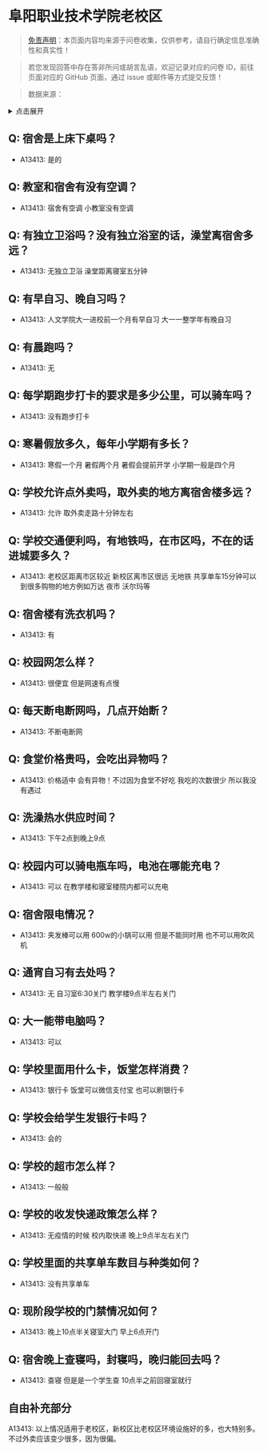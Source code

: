 # 阜阳职业技术学院老校区

> [免责声明](https://colleges.chat/#_3)：本页面内容均来源于问卷收集，仅供参考，请自行确定信息准确性和真实性！

> 若您发现回答中存在答非所问或胡言乱语，欢迎记录对应的问卷 ID，前往页面对应的 GitHub 页面，通过 issue 或邮件等方式提交反馈！

> 数据来源：

<details><summary>点击展开</summary>
<ul>
<li>A13413: 匿名 (2022 年 06 月)</li>
</ul>
</details>

## Q: 宿舍是上床下桌吗？

- A13413: 是的

## Q: 教室和宿舍有没有空调？

- A13413: 宿舍有空调 小教室没有空调

## Q: 有独立卫浴吗？没有独立浴室的话，澡堂离宿舍多远？

- A13413: 无独立卫浴 澡堂距离寝室五分钟

## Q: 有早自习、晚自习吗？

- A13413: 人文学院大一进校前一个月有早自习 大一一整学年有晚自习

## Q: 有晨跑吗？

- A13413: 无

## Q: 每学期跑步打卡的要求是多少公里，可以骑车吗？

- A13413: 没有跑步打卡

## Q: 寒暑假放多久，每年小学期有多长？

- A13413: 寒假一个月 暑假两个月 暑假会提前开学 小学期一般是四个月

## Q: 学校允许点外卖吗，取外卖的地方离宿舍楼多远？

- A13413: 允许 取外卖走路十分钟左右

## Q: 学校交通便利吗，有地铁吗，在市区吗，不在的话进城要多久？

- A13413: 老校区距离市区较近 新校区离市区很远 无地铁 共享单车15分钟可以到很多购物的地方例如万达 夜市 沃尔玛等

## Q: 宿舍楼有洗衣机吗？

- A13413: 有

## Q: 校园网怎么样？

- A13413: 很便宜 但是网速有点慢

## Q: 每天断电断网吗，几点开始断？

- A13413: 不断电断网

## Q: 食堂价格贵吗，会吃出异物吗？

- A13413: 价格适中 会有异物！不过因为食堂不好吃 我吃的次数很少 所以我没有遇过

## Q: 洗澡热水供应时间？

- A13413: 下午2点到晚上9点

## Q: 校园内可以骑电瓶车吗，电池在哪能充电？

- A13413: 可以 在教学楼和寝室楼院内都可以充电

## Q: 宿舍限电情况？

- A13413: 夹发棒可以用 600w的小锅可以用 但是不能同时用 也不可以用吹风机

## Q: 通宵自习有去处吗？

- A13413: 无 自习室6:30关门 教学楼9点半左右关门

## Q: 大一能带电脑吗？

- A13413: 可以

## Q: 学校里面用什么卡，饭堂怎样消费？

- A13413: 银行卡 饭堂可以微信支付宝 也可以刷银行卡

## Q: 学校会给学生发银行卡吗？

- A13413: 会的

## Q: 学校的超市怎么样？

- A13413: 一般般

## Q: 学校的收发快递政策怎么样？

- A13413: 无疫情的时候 校内取快递 晚上9点半左右关门

## Q: 学校里面的共享单车数目与种类如何？

- A13413: 没有共享单车

## Q: 现阶段学校的门禁情况如何？

- A13413: 晚上10点半关寝室大门 早上6点开门

## Q: 宿舍晚上查寝吗，封寝吗，晚归能回去吗？

- A13413: 查寝 但是是一个学生查 10点半之前回寝室就行

## 自由补充部分

A13413: 以上情况适用于老校区，新校区比老校区环境设施好的多，也大特别多。不过外卖应该变少很多，因为很偏。
